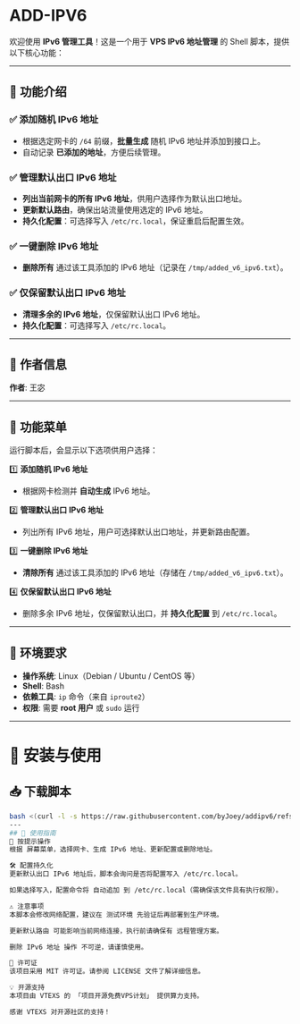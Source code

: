 # ADD-IPV6  
欢迎使用 **IPv6 管理工具**！这是一个用于 **VPS IPv6 地址管理** 的 Shell 脚本，提供以下核心功能：

---

## 📌 功能介绍  

### ✅ 添加随机 IPv6 地址  
- 根据选定网卡的 `/64` 前缀，**批量生成** 随机 IPv6 地址并添加到接口上。  
- 自动记录 **已添加的地址**，方便后续管理。  

### ✅ 管理默认出口 IPv6 地址  
- **列出当前网卡的所有 IPv6 地址**，供用户选择作为默认出口地址。  
- **更新默认路由**，确保出站流量使用选定的 IPv6 地址。  
- **持久化配置**：可选择写入 `/etc/rc.local`，保证重启后配置生效。  

### ✅ 一键删除 IPv6 地址  
- **删除所有** 通过该工具添加的 IPv6 地址（记录在 `/tmp/added_v6_ipv6.txt`）。  

### ✅ 仅保留默认出口 IPv6 地址  
- **清理多余的 IPv6 地址**，仅保留默认出口 IPv6 地址。  
- **持久化配置**：可选择写入 `/etc/rc.local`。  

---

## 📌 作者信息  
**作者**: 王宓  

---

## 📌 功能菜单  
运行脚本后，会显示以下选项供用户选择：

1️⃣ **添加随机 IPv6 地址**  
   - 根据网卡检测并 **自动生成** IPv6 地址。  

2️⃣ **管理默认出口 IPv6 地址**  
   - 列出所有 IPv6 地址，用户可选择默认出口地址，并更新路由配置。  

3️⃣ **一键删除 IPv6 地址**  
   - **清除所有** 通过该工具添加的 IPv6 地址（存储在 `/tmp/added_v6_ipv6.txt`）。  

4️⃣ **仅保留默认出口 IPv6 地址**  
   - 删除多余 IPv6 地址，仅保留默认出口，并 **持久化配置** 到 `/etc/rc.local`。  

---

## 📌 环境要求  
- **操作系统**: Linux（Debian / Ubuntu / CentOS 等）  
- **Shell**: Bash  
- **依赖工具**: `ip` 命令（来自 `iproute2`）  
- **权限**: 需要 **root 用户** 或 `sudo` 运行  

---

# 🚀 安装与使用  

## 📥 下载脚本  
```sh
bash <(curl -l -s https://raw.githubusercontent.com/byJoey/addipv6/refs/heads/main/addipv6.sh)
---
## 📌 使用指南
📌 按提示操作
根据 屏幕菜单，选择网卡、生成 IPv6 地址、更新配置或删除地址。

🛠 配置持久化
更新默认出口 IPv6 地址后，脚本会询问是否将配置写入 /etc/rc.local。

如果选择写入，配置命令将 自动追加 到 /etc/rc.local（需确保该文件具有执行权限）。

⚠️ 注意事项
本脚本会修改网络配置，建议在 测试环境 先验证后再部署到生产环境。

更新默认路由 可能影响当前网络连接，执行前请确保有 远程管理方案。

删除 IPv6 地址 操作 不可逆，请谨慎使用。

📜 许可证
该项目采用 MIT 许可证。请参阅 LICENSE 文件了解详细信息。

💡 开源支持
本项目由 VTEXS 的 「项目开源免费VPS计划」 提供算力支持。

感谢 VTEXS 对开源社区的支持！

